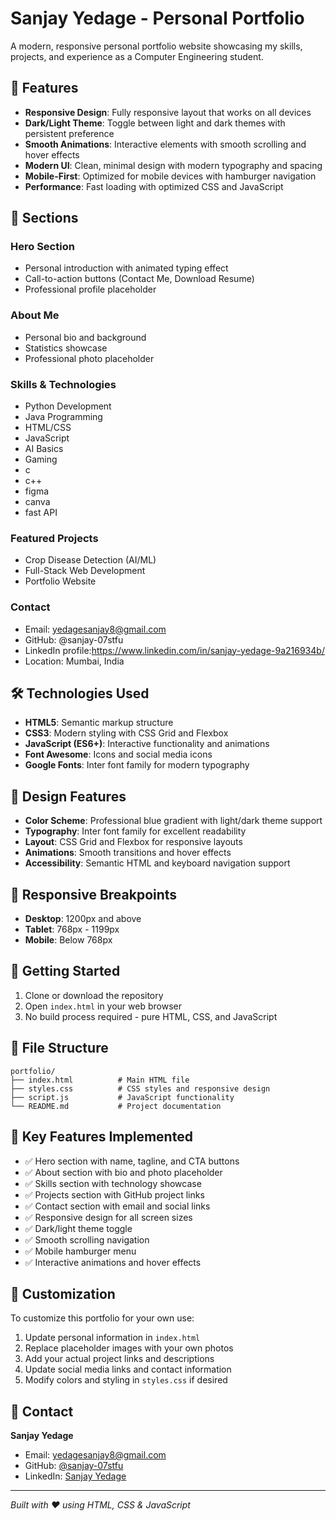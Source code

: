 
# Sanjay Yedage - Personal Portfolio

A modern, responsive personal portfolio website showcasing my skills, projects, and experience as a Computer Engineering student.

## 🚀 Features

- **Responsive Design**: Fully responsive layout that works on all devices
- **Dark/Light Theme**: Toggle between light and dark themes with persistent preference
- **Smooth Animations**: Interactive elements with smooth scrolling and hover effects
- **Modern UI**: Clean, minimal design with modern typography and spacing
- **Mobile-First**: Optimized for mobile devices with hamburger navigation
- **Performance**: Fast loading with optimized CSS and JavaScript

## 📱 Sections

### Hero Section
- Personal introduction with animated typing effect
- Call-to-action buttons (Contact Me, Download Resume)
- Professional profile placeholder

### About Me
- Personal bio and background
- Statistics showcase
- Professional photo placeholder

### Skills & Technologies
- Python Development
- Java Programming
- HTML/CSS
- JavaScript
- AI Basics
- Gaming
- c
- c++
- figma
- canva
- fast API

### Featured Projects
- Crop Disease Detection (AI/ML)
- Full-Stack Web Development
- Portfolio Website

### Contact
- Email: yedagesanjay8@gmail.com
- GitHub: @sanjay-07stfu
- LinkedIn profile:https://www.linkedin.com/in/sanjay-yedage-9a216934b/
- Location: Mumbai, India

## 🛠️ Technologies Used

- **HTML5**: Semantic markup structure
- **CSS3**: Modern styling with CSS Grid and Flexbox
- **JavaScript (ES6+)**: Interactive functionality and animations
- **Font Awesome**: Icons and social media icons
- **Google Fonts**: Inter font family for modern typography

## 🎨 Design Features

- **Color Scheme**: Professional blue gradient with light/dark theme support
- **Typography**: Inter font family for excellent readability
- **Layout**: CSS Grid and Flexbox for responsive layouts
- **Animations**: Smooth transitions and hover effects
- **Accessibility**: Semantic HTML and keyboard navigation support

## 📱 Responsive Breakpoints

- **Desktop**: 1200px and above
- **Tablet**: 768px - 1199px
- **Mobile**: Below 768px

## 🚀 Getting Started

1. Clone or download the repository
2. Open `index.html` in your web browser
3. No build process required - pure HTML, CSS, and JavaScript

## 📁 File Structure

```
portfolio/
├── index.html          # Main HTML file
├── styles.css          # CSS styles and responsive design
├── script.js           # JavaScript functionality
└── README.md           # Project documentation
```

## 🎯 Key Features Implemented

- ✅ Hero section with name, tagline, and CTA buttons
- ✅ About section with bio and photo placeholder
- ✅ Skills section with technology showcase
- ✅ Projects section with GitHub project links
- ✅ Contact section with email and social links
- ✅ Responsive design for all screen sizes
- ✅ Dark/light theme toggle
- ✅ Smooth scrolling navigation
- ✅ Mobile hamburger menu
- ✅ Interactive animations and hover effects

## 🔧 Customization

To customize this portfolio for your own use:

1. Update personal information in `index.html`
2. Replace placeholder images with your own photos
3. Add your actual project links and descriptions
4. Update social media links and contact information
5. Modify colors and styling in `styles.css` if desired

## 📧 Contact

**Sanjay Yedage**
- Email: yedagesanjay8@gmail.com
- GitHub: [@sanjay-07stfu](https://github.com/sanjay-07stfu)
- LinkedIn: [Sanjay Yedage](https://linkedin.com/in/sanjay-yedage)

---

*Built with ❤️ using HTML, CSS & JavaScript*
